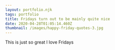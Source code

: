 ```yaml
---
layout: portfolio.njk
tags: portfolio
title: Fridays turn out to be mainly quite nice
date: 2020-04-28T01:05:14.460Z
thumbnail: /images/happy-friday-quotes-3.jpg
---
```

This is just so great I love Fridays